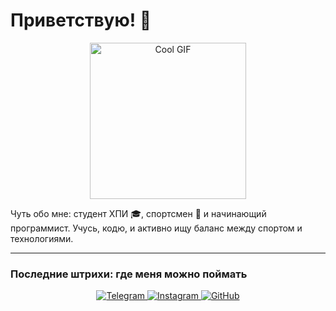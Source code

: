 # Приветствую! 👋

<p align="center">
  <img src="https://media4.giphy.com/media/v1.Y2lkPTc5MGI3NjExaWowZHpjbmJzdHJ6am51NzZidnpwOTE2N2Rna2U1ODZnbXcxb2NsbCZlcD12MV9pbnRlcm5hbF9naWZfYnlfaWQmY3Q9Zw/VXJWhaO7afRe/giphy.gif" width="250" alt="Cool GIF"/>
</p>

Чуть обо мне: студент ХПИ 🎓, спортсмен 🥋 и начинающий программист. Учусь, кодю, и активно ищу баланс между спортом и технологиями.  

---

###  Последние штрихи: где меня можно поймать
<p align="center">
  <a href="https://t.me/Antey56">
    <img src="https://img.shields.io/badge/Telegram-2CA5E0?style=for-the-badge&logo=telegram&logoColor=white" alt="Telegram"/>
  </a>
  <a href="https://www.instagram.com/vintonyak/">
    <img src="https://img.shields.io/badge/Instagram-E4405F?style=for-the-badge&logo=instagram&logoColor=white" alt="Instagram"/>
  </a>
  <a href="https://github.com/YOUR_GITHUB_USERNAME">
    <img src="https://img.shields.io/badge/GitHub-181717?style=for-the-badge&logo=github&logoColor=white" alt="GitHub"/>
  </a>
</p>
